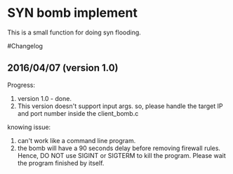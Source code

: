 # SYN bomb implement
This is a small function for doing syn flooding.

#Changelog

2016/04/07 (version 1.0)
----------------
Progress:
 1) version 1.0 - done.
 2) This version doesn't support input args. so, please handle the target 
	IP and port number inside the client_bomb.c	
	
knowing issue:
 1) can't work like a command line program.
 2) the bomb will have a 90 seconds delay before removing firewall rules. 
	Hence, DO NOT use SIGINT or SIGTERM to kill the program. Please wait the
	program finished by itself.

